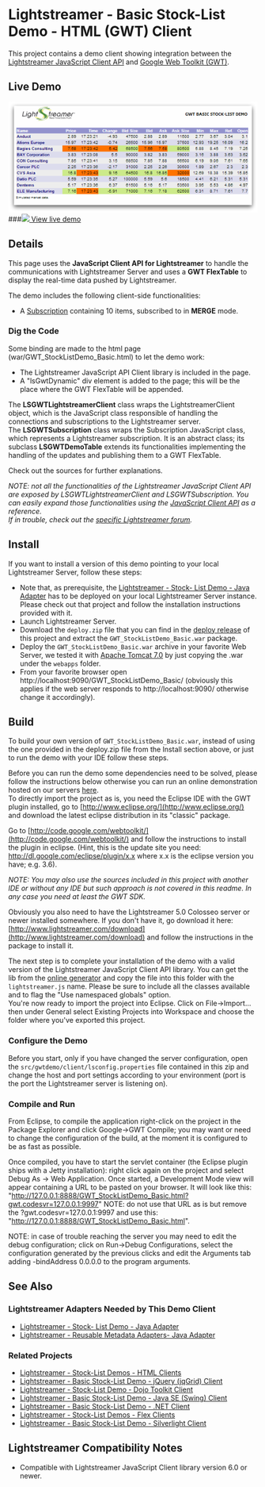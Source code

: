 # Lightstreamer - Basic Stock-List Demo - HTML (GWT) Client

<!-- START DESCRIPTION lightstreamer-example-stocklist-client-gwt -->

This project contains a demo client showing integration between the [Lightstreamer JavaScript Client API](http://www.lightstreamer.com/docs/client_javascript_uni_api/index.html) and [Google Web Toolkit (GWT)](http://code.google.com/webtoolkit/).

## Live Demo

[![Demo ScreenShot](screen_gwt_large.png)](http://demos.lightstreamer.com/GWT_StockListDemo_Basic/)<br>
###[![](http://demos.lightstreamer.com/site/img/play.png) View live demo](http://demos.lightstreamer.com/GWT_StockListDemo_Basic/)<br>

## Details

This page uses the <b>JavaScript Client API for Lightstreamer</b> to handle the communications with Lightstreamer Server and uses a <b>GWT FlexTable</b> to display the real-time data pushed by Lightstreamer.<br>

The demo includes the following client-side functionalities:
* A [Subscription](http://www.lightstreamer.com/docs/client_javascript_uni_api/Subscription.html) containing 10 items, subscribed to in <b>MERGE</b> mode.

### Dig the Code

Some binding are made to the html page (war/GWT_StockListDemo_Basic.html) to let the demo work:
* The Lightstreamer JavaScript API Client library is included in the page. 
* A "lsGwtDynamic" div element is added to the page; this will be the place where the GWT FlexTable will be appended.
  
The <b>LSGWTLightstreamerClient</b> class wraps the LightstreamerClient object, which is the JavaScript class responsible of handling the connections and subscriptions to the Lightstreamer server.<br>
The <b>LSGWTSubscription</b> class wraps the Subscription JavaScript class, which represents a Lightstreamer subscription. It is an abstract class; its subclass <b>LSGWTDemoTable</b> extends its functionalities implementing the handling of the updates and publishing them to a GWT FlexTable.
  
Check out the sources for further explanations.
  
<i>NOTE: not all the functionalities of the Lightstreamer JavaScript Client API are exposed by  LSGWTLightstreamerClient and LSGWTSubscription. You can easily expand those functionalities using the [JavaScript Client API](http://www.lightstreamer.com/docs/client_javascript_uni_api/index.html) as a reference.<br>
If in trouble, check out the [specific Lightstreamer forum](http://www.lightstreamer.com/vb/forumdisplay.php?f=29).</i>

<!-- END DESCRIPTION lightstreamer-example-stocklist-client-gwt -->

## Install

If you want to install a version of this demo pointing to your local Lightstreamer Server, follow these steps:

* Note that, as prerequisite, the [Lightstreamer - Stock- List Demo - Java Adapter](https://github.com/Weswit/Lightstreamer-example-Stocklist-adapter-java) has to be deployed on your local Lightstreamer Server instance. Please check out that project and follow the installation instructions provided with it.
* Launch Lightstreamer Server.
* Download the `deploy.zip` file that you can find in the [deploy release](https://github.com/Weswit/Lightstreamer-example-StockList-client-gwt/releases) of this project and extract the `GWT_StockListDemo_Basic.war` package.
* Deploy the `GWT_StockListDemo_Basic.war` archive in your favorite Web Server, we tested it with [Apache Tomcat 7.0](http://tomcat.apache.org/download-70.cgi) by just copying the .war under the `webapps` folder.
* From your favorite browser open http://localhost:9090/GWT_StockListDemo_Basic/ (obviously this applies if the web server responds to http://localhost:9090/ otherwise change it accordingly).

## Build

To build your own version of `GWT_StockListDemo_Basic.war`, instead of using the one provided in the deploy.zip file from the Install section above, or just to run the demo with your IDE follow these steps.

Before you can run the demo some dependencies need to be solved, please follow the instructions below otherwise you can run an online demonstration  hosted on our servers [here](http://demos.lightstreamer.com/GWT_StockListDemo_Basic/).<br>
To directly import the project as is, you need the Eclipse IDE with the GWT plugin installed, go to [http://www.eclipse.org/](http://www.eclipse.org/) and download the latest eclipse distribution in its "classic" package.
  
Go to [http://code.google.com/webtoolkit/](http://code.google.com/webtoolkit/) and follow the instructions to install the plugin in eclipse. (Hint, this is the update site you need:  http://dl.google.com/eclipse/plugin/x.x where x.x is the eclipse version you have; e.g. 3.6).

<i>NOTE: You may also use the sources included in this project with another IDE or without any IDE but such approach is not covered in this readme. In any case you need at least the GWT SDK.</i>

Obviously you also need to have the Lightstreamer 5.0 Colosseo server or newer installed somewhere. If you don't have it, go download it here: [http://www.lightstreamer.com/download](http://www.lightstreamer.com/download) and follow the instructions in the package to install it.
  
The next step is to complete your installation of the demo with a valid version of the Lightstreamer JavaScript Client API library. You can get the lib from the [online generator](http://www.lightstreamer.com/distros/Lightstreamer_Allegro-Presto-Vivace_5_1_1_Colosseo_20140310/Lightstreamer/DOCS-SDKs/sdk_client_javascript/tools/generator.html) and copy the file into this folder with the `lightstreamer.js` name.
Please be sure to include all the classes available and to flag the "Use namespaced globals" option.<br>
You're now ready to import the project into Eclipse. Click on File->Import... then under General select Existing Projects into Workspace and choose the folder where you've exported this project.

### Configure the Demo 

Before you start, only if you have changed the server configuration, open the `src/gwtdemo/client/lsconfig.properties` file contained in this zip and change the host and port settings according to your environment (port is the port the Lightstreamer server is listening on).

### Compile and Run

From Eclipse, to compile the application right-click on the project in the Package  Explorer and click Google->GWT Compile; you may want or need to change the configuration of the build, at the moment it is configured to be as fast as possible.
  
Once compiled, you have to start the servlet container (the Eclipse plugin ships with a Jetty installation): right click again on the project and select Debug As -> Web Application. Once started, a Development Mode view will appear containing a URL to be pasted on your browser.
It will look like this: "http://127.0.0.1:8888/GWT_StockListDemo_Basic.html?gwt.codesvr=127.0.0.1:9997" NOTE: do not use that URL as is but remove the ?gwt.codesvr=127.0.0.1:9997 and use this: "http://127.0.0.1:8888/GWT_StockListDemo_Basic.html".
  
NOTE: in case of trouble reaching the server you may need to edit the debug configuration; click on Run->Debug Configurations, select the configuration generated by the previous clicks and edit the Arguments tab adding -bindAddress 0.0.0.0 to the program arguments.

## See Also

### Lightstreamer Adapters Needed by This Demo Client
<!-- START RELATED_ENTRIES -->

* [Lightstreamer - Stock- List Demo - Java Adapter](https://github.com/Weswit/Lightstreamer-example-Stocklist-adapter-java)
* [Lightstreamer - Reusable Metadata Adapters- Java Adapter](https://github.com/Weswit/Lightstreamer-example-ReusableMetadata-adapter-java)

<!-- END RELATED_ENTRIES -->

### Related Projects

* [Lightstreamer - Stock-List Demos - HTML Clients](https://github.com/Weswit/Lightstreamer-example-Stocklist-client-javascript)
* [Lightstreamer - Basic Stock-List Demo - jQuery (jqGrid) Client](https://github.com/Weswit/Lightstreamer-example-StockList-client-jquery)
* [Lightstreamer - Stock-List Demo - Dojo Toolkit Client](https://github.com/Weswit/Lightstreamer-example-StockList-client-dojo)
* [Lightstreamer - Basic Stock-List Demo - Java SE (Swing) Client](https://github.com/Weswit/Lightstreamer-example-StockList-client-java)
* [Lightstreamer - Basic Stock-List Demo - .NET Client](https://github.com/Weswit/Lightstreamer-example-StockList-client-dotnet)
* [Lightstreamer - Stock-List Demos - Flex Clients](https://github.com/Weswit/Lightstreamer-example-StockList-client-flex)
* [Lightstreamer - Basic Stock-List Demo - Silverlight Client](https://github.com/Weswit/Lightstreamer-example-StockList-client-silverlight)

## Lightstreamer Compatibility Notes

* Compatible with Lightstreamer JavaScript Client library version 6.0 or newer.
